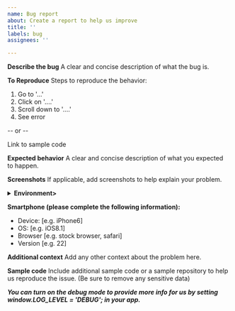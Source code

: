 ```yaml
---
name: Bug report
about: Create a report to help us improve
title: ''
labels: bug
assignees: ''

---
```


**Describe the bug**
A clear and concise description of what the bug is.

**To Reproduce**
Steps to reproduce the behavior:

1. Go to '...'
2. Click on '....'
3. Scroll down to '....'
4. See error

-- or --

Link to sample code

**Expected behavior**
A clear and concise description of what you expected to happen.

**Screenshots**
If applicable, add screenshots to help explain your problem.

<details>
  <summary><strong>Environment></strong></summary>

<!-- Please run the following command inside your project and copy/paste the output into the codeblock: -->
```
npx envinfo --system --binaries --browsers --npmPackages --npmGlobalPackages
```

</details>


**Smartphone (please complete the following information):**

- Device: [e.g. iPhone6]
- OS: [e.g. iOS8.1]
- Browser [e.g. stock browser, safari]
- Version [e.g. 22]

**Additional context**
Add any other context about the problem here.

**Sample code**
Include additional sample code or a sample repository to help us reproduce the issue. (Be sure to remove any sensitive data)

**_You can turn on the debug mode to provide more info for us by setting window.LOG_LEVEL = 'DEBUG'; in your app._**
